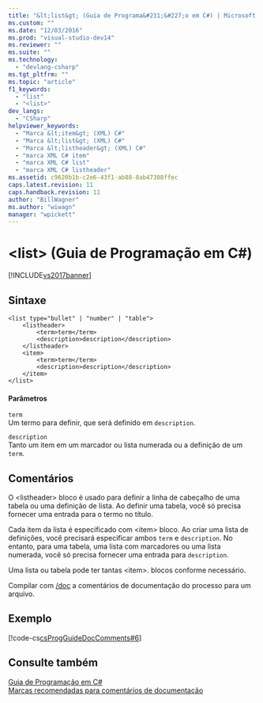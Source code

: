 ```yaml
---
title: "&lt;list&gt; (Guia de Programa&#231;&#227;o em C#) | Microsoft Docs"
ms.custom: ""
ms.date: "12/03/2016"
ms.prod: "visual-studio-dev14"
ms.reviewer: ""
ms.suite: ""
ms.technology: 
  - "devlang-csharp"
ms.tgt_pltfrm: ""
ms.topic: "article"
f1_keywords: 
  - "list"
  - "<list>"
dev_langs: 
  - "CSharp"
helpviewer_keywords: 
  - "Marca &lt;item&gt; (XML) C#"
  - "Marca &lt;list&gt; (XML) C#"
  - "Marca &lt;listheader&gt; (XML) C#"
  - "marca XML C# item"
  - "marca XML C# list"
  - "marca XML C# listheader"
ms.assetid: c9620b1b-c2e6-43f1-ab88-8ab47308ffec
caps.latest.revision: 11
caps.handback.revision: 11
author: "BillWagner"
ms.author: "wiwagn"
manager: "wpickett"
---
```

# &lt;list&gt; (Guia de Programa&#231;&#227;o em C#)
[!INCLUDE[vs2017banner](../../../csharp/includes/vs2017banner.md)]

## Sintaxe  
  
```  
<list type="bullet" | "number" | "table">  
    <listheader>  
        <term>term</term>  
        <description>description</description>  
    </listheader>  
    <item>  
        <term>term</term>  
        <description>description</description>  
    </item>  
</list>  
```  
  
#### Parâmetros  
 `term`  
 Um termo para definir, que será definido em `description`.  
  
 `description`  
 Tanto um item em um marcador ou lista numerada ou a definição de um `term`.  
  
## Comentários  
 O \<listheader\> bloco é usado para definir a linha de cabeçalho de uma tabela ou uma definição de lista.  Ao definir uma tabela, você só precisa fornecer uma entrada para o termo no título.  
  
 Cada item da lista é especificado com \<item\> bloco.  Ao criar uma lista de definições, você precisará especificar ambos `term` e `description`.  No entanto, para uma tabela, uma lista com marcadores ou uma lista numerada, você só precisa fornecer uma entrada para `description`.  
  
 Uma lista ou tabela pode ter tantas \<item\>. blocos conforme necessário.  
  
 Compilar com  [\/doc](../../../csharp/language-reference/compiler-options/doc-compiler-option.md) a comentários de documentação do processo para um arquivo.  
  
## Exemplo  
 [!code-cs[csProgGuideDocComments#6](../../../csharp/programming-guide/xmldoc/codesnippet/CSharp/list_1.cs)]  
  
## Consulte também  
 [Guia de Programação em C\#](../../../csharp/programming-guide/index.md)   
 [Marcas recomendadas para comentários de documentação](../../../csharp/programming-guide/xmldoc/recommended-tags-for-documentation-comments.md)